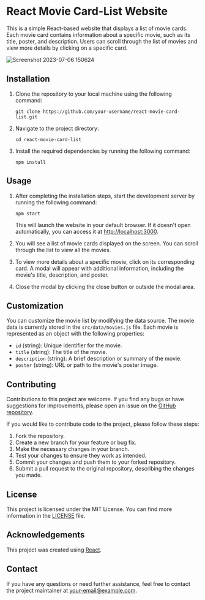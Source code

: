 
# React Movie Card-List  Website

This is a simple React-based website that displays a list of movie cards. Each movie card contains information about a specific movie, such as its title, poster, and description. Users can scroll through the list of movies and view more details by clicking on a specific card.

![Screenshot 2023-07-06 150624](https://github.com/Tkz-Hx/REACT-MOVIE-LIST-WEB/assets/134191208/11772709-8399-4df6-8a48-3c213d033feb)



## Installation

1. Clone the repository to your local machine using the following command:

   ```
   git clone https://github.com/your-username/react-movie-card-list.git
   ```

2. Navigate to the project directory:

   ```
   cd react-movie-card-list
   ```

3. Install the required dependencies by running the following command:

   ```
   npm install
   ```

## Usage

1. After completing the installation steps, start the development server by running the following command:

   ```
   npm start
   ```

   This will launch the website in your default browser. If it doesn't open automatically, you can access it at [http://localhost:3000](http://localhost:3000).

2. You will see a list of movie cards displayed on the screen. You can scroll through the list to view all the movies.

3. To view more details about a specific movie, click on its corresponding card. A modal will appear with additional information, including the movie's title, description, and poster.

4. Close the modal by clicking the close button or outside the modal area.

## Customization

You can customize the movie list by modifying the data source. The movie data is currently stored in the `src/data/movies.js` file. Each movie is represented as an object with the following properties:

- `id` (string): Unique identifier for the movie.
- `title` (string): The title of the movie.
- `description` (string): A brief description or summary of the movie.
- `poster` (string): URL or path to the movie's poster image.

## Contributing

Contributions to this project are welcome. If you find any bugs or have suggestions for improvements, please open an issue on the [GitHub repository](https://github.com/your-username/react-movie-card-list/issues).

If you would like to contribute code to the project, please follow these steps:

1. Fork the repository.
2. Create a new branch for your feature or bug fix.
3. Make the necessary changes in your branch.
4. Test your changes to ensure they work as intended.
5. Commit your changes and push them to your forked repository.
6. Submit a pull request to the original repository, describing the changes you made.

## License

This project is licensed under the MIT License. You can find more information in the [LICENSE](LICENSE) file.

## Acknowledgements

This project was created using [React](https://reactjs.org/).

## Contact

If you have any questions or need further assistance, feel free to contact the project maintainer at [your-email@example.com](mailto:thesmartchoes63@gmail.com).
